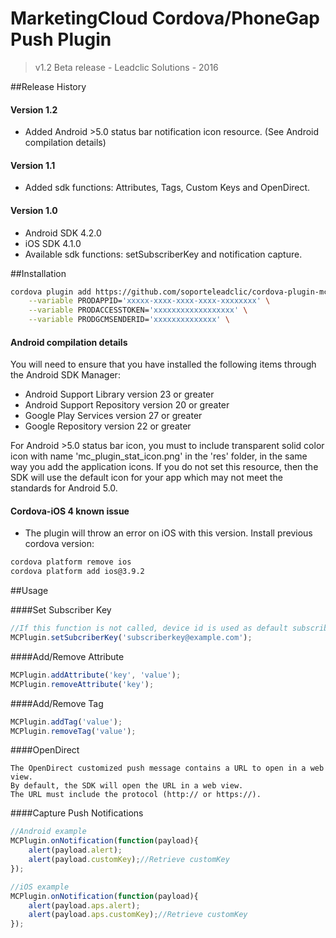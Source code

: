 # MarketingCloud Cordova/PhoneGap Push Plugin
> v1.2 Beta release -  Leadclic Solutions - 2016

##Release History
#### Version 1.2
- Added Android >5.0 status bar notification icon resource. (See Android compilation details)

#### Version 1.1
- Added sdk functions: Attributes, Tags, Custom Keys and OpenDirect.

#### Version 1.0
- Android SDK 4.2.0 
- iOS SDK 4.1.0
- Available sdk functions: setSubscriberKey and notification capture.

##Installation
```Bash
cordova plugin add https://github.com/soporteleadclic/cordova-plugin-mc \
	--variable PRODAPPID='xxxxx-xxxx-xxxx-xxxx-xxxxxxxx' \
	--variable PRODACCESSTOKEN='xxxxxxxxxxxxxxxxxx' \
	--variable PRODGCMSENDERID='xxxxxxxxxxxxxx' \

```

#### Android compilation details
You will need to ensure that you have installed the following items through the Android SDK Manager:

- Android Support Library version 23 or greater
- Android Support Repository version 20 or greater
- Google Play Services version 27 or greater
- Google Repository version 22 or greater

For Android >5.0 status bar icon, you must to include transparent solid color icon with name 'mc_plugin_stat_icon.png' in the 'res' folder, in the same way you add the application icons.
If you do not set this resource, then the SDK will use the default icon for your app which may not meet the standards for Android 5.0.

#### Cordova-iOS 4 known issue

- The plugin will throw an error on iOS with this version. Install previous cordova version:
```Bash
cordova platform remove ios
cordova platform add ios@3.9.2 
```

##Usage

####Set Subscriber Key

```javascript
//If this function is not called, device id is used as default subscriber key.
MCPlugin.setSubcriberKey('subscriberkey@example.com');
```

####Add/Remove Attribute

```javascript
MCPlugin.addAttribute('key', 'value');
MCPlugin.removeAttribute('key');
```

####Add/Remove Tag

```javascript
MCPlugin.addTag('value');
MCPlugin.removeTag('value');
```

####OpenDirect
```
The OpenDirect customized push message contains a URL to open in a web view.
By default, the SDK will open the URL in a web view.
The URL must include the protocol (http:// or https://).
```

####Capture Push Notifications

```javascript
//Android example
MCPlugin.onNotification(function(payload){
    alert(payload.alert);
    alert(payload.customKey);//Retrieve customKey
});

//iOS example
MCPlugin.onNotification(function(payload){
    alert(payload.aps.alert);
    alert(payload.aps.customKey);//Retrieve customKey
});
```
